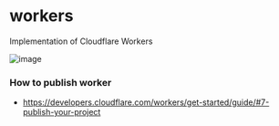 # workers

Implementation of Cloudflare Workers

![image](https://user-images.githubusercontent.com/5887929/217077341-d269730b-7896-4b27-8048-8c93516a70ec.png)


### How to publish worker

- https://developers.cloudflare.com/workers/get-started/guide/#7-publish-your-project
